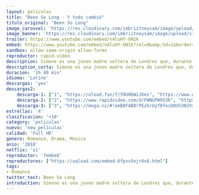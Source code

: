 ```yaml
---
layout: peliculas
title: "Been So Long - Y todo cambió"
titulo_original: "Been So Long"
image_carousel: 'https://res.cloudinary.com/imbriitneysam/image/upload/v1542230101/been-poster-min.jpg'
image_banner: 'https://res.cloudinary.com/imbriitneysam/image/upload/v1542230102/been-banner-min.jpg'
trailer: https://www.youtube.com/embed/n4luHY-UN1k
embed: https://www.youtube.com/embed/n4luHY-UN1k?rel=0&amp;hd=1&border=0&wmode=opaque&enablejsapi=1&modestbranding=1&controls=1&showinfo=1
sandbox: allow-same-origin allow-forms
reproductor: rapid-video
description: Simone es una joven madre soltera de Londres que, durante una noche que sale por Camden Town, conoce y se enamora de Raymond, un atractivo desconocido que no quiere comentar su pasado.
description_corta: Simone es una joven madre soltera de Londres que, durante una noche que sale por Camden Town, conoce y se enamora de Raymond, un atractivo desconocido que no quiere comentar su pasado.
duracion: '1h 40 min'
idioma: 'Latino'
descargas: 'yes'
descargas2:
    descarga-1: ["1", "https://oload.fun/f/59U86WiJ6es", "https://www.google.com/s2/favicons?domain=openload.co","OpenLoad","https://res.cloudinary.com/imbriitneysam/image/upload/v1541473684/mexico.png", "Latino", "Full HD"]
    descarga-2: ["2", "https://www.rapidvideo.com/d/FWNUPW953K", "https://www.google.com/s2/favicons?domain=www.rapidvideo.com","RapidVideo","https://res.cloudinary.com/imbriitneysam/image/upload/v1541473684/mexico.png", "Latino", "Full HD"]
    descarga-3: ["3", "https://mega.nz/#!emB0FABD!PEzkrUyT8fecD0Uh3NJVs_mill1SyV51EJpyWnKP66Q", "https://www.google.com/s2/favicons?domain=mega.nz","Mega","https://res.cloudinary.com/imbriitneysam/image/upload/v1541473684/mexico.png", "Latino", "Full HD"]
estrellas: '4'
clasificacion: '+10'
category: 'peliculas'
nuevo: 'new_peliculas'
calidad: 'Full HD'
genero: Romance, Drama, Música
anio: '2018'
netflix: 'si'
reproductor: 'fembed'
reproductores: ["https://uqload.com/embed-6fpxv5njr6x6.html"]
tags:
- Romance
twitter_text: Been So Long
introduction: Simone es una joven madre soltera de Londres que, durante una noche que sale por Camden Town, conoce y se enamora de Raymond, un atractivo desconocido que no quiere comentar su pasado.
---
```



 







